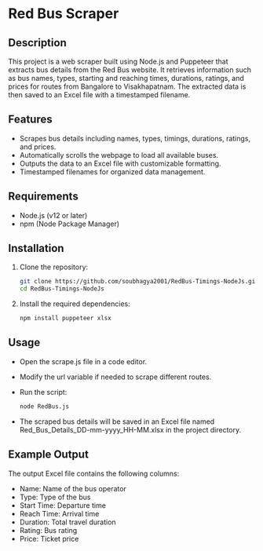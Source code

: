 # Red Bus Scraper

## Description

This project is a web scraper built using Node.js and Puppeteer that extracts bus details from the Red Bus website. It retrieves information such as bus names, types, starting and reaching times, durations, ratings, and prices for routes from Bangalore to Visakhapatnam. The extracted data is then saved to an Excel file with a timestamped filename.

## Features

- Scrapes bus details including names, types, timings, durations, ratings, and prices.
- Automatically scrolls the webpage to load all available buses.
- Outputs the data to an Excel file with customizable formatting.
- Timestamped filenames for organized data management.

## Requirements

- Node.js (v12 or later)
- npm (Node Package Manager)

## Installation

1. Clone the repository:

   ```bash
   git clone https://github.com/soubhagya2001/RedBus-Timings-NodeJs.git
   cd RedBus-Timings-NodeJs

2. Install the required dependencies:

   ```bash
   npm install puppeteer xlsx

## Usage
- Open the scrape.js file in a code editor.
- Modify the url variable if needed to scrape different routes.
- Run the script:

   ```bash
   node RedBus.js
- The scraped bus details will be saved in an Excel file named Red_Bus_Details_DD-mm-yyyy_HH-MM.xlsx in the project directory.

## Example Output 
The output Excel file contains the following columns:
* Name: Name of the bus operator<br>
* Type: Type of the bus<br>
* Start Time: Departure time<br>
* Reach Time: Arrival time<br>
* Duration: Total travel duration<br>
* Rating: Bus rating<br>
* Price: Ticket price<br>
